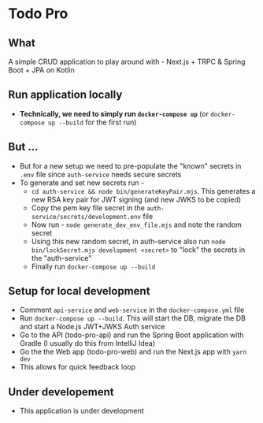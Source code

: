 # Todo Pro

## What

A simple CRUD application to play around with - Next.js + TRPC & Spring Boot + JPA on Kotlin

## Run application locally

- __Technically, we need to simply run `docker-compose up`__ (or `docker-compose up --build` for the first run)

## But ...

- But for a new setup we need to pre-populate the "known" secrets in `.env` file since `auth-service` needs secure secrets
- To generate and set new secrets run - 
  - `cd auth-service && node bin/generateKeyPair.mjs`. This generates a new RSA key pair for JWT signing (and new JWKS to be copied)
  - Copy the pem key file secret in the `auth-service/secrets/development.env` file
  - Now run - `node generate_dev_env_file.mjs` and note the random secret
  - Using this new random secret, in auth-service also run `node bin/lockSecret.mjs development <secret>` to "lock" the secrets in the "auth-service"
  - Finally run `docker-compose up --build`

## Setup for local development

- Comment `api-service` and `web-service` in the `docker-compose.yml` file
- Run `docker-compose up --build`. This will start the DB, migrate the DB and start a Node.js JWT+JWKS Auth service
- Go to the API (todo-pro-api) and run the Spring Boot application with Gradle (I usually do this from IntelliJ Idea)
- Go the the Web app (todo-pro-web) and run the Next.js app with `yarn dev`
- This allows for quick feedback loop

## Under developement

- This application is under development
